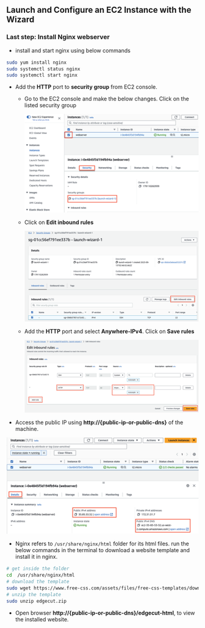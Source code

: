 ## Launch and Configure an EC2 Instance with the Wizard

### Last step: Install Nginx webserver

- install and start nginx using below commands

```bash
sudo yum install nginx
sudo systemctl status nginx
sudo systemctl start nginx
```

- Add the **HTTP** port to **security group** from EC2 console. 
  - Go to the EC2 console and make the below changes. Click on the listed security group

    ![](../../imgs/cloud-lab/sg-1.png)

  - Click on **Edit inbound rules**

    ![](../../imgs/cloud-lab/sg-2.png)

  - Add the **HTTP** port and select **Anywhere-IPv4**. Click on **Save rules**

    ![](../../imgs/cloud-lab/sg-3.png)

- Access the public IP using **http://{public-ip-or-public-dns}** of the machine.

![](../../imgs/cloud-lab/sg-4.png)

- Nginx refers to `/usr/share/nginx/html` folder for its html files. run the below commands in the terminal to download a website template and install it in nginx.

```sh
# get inside the folder
cd  /usr/share/nginx/html
# download the template
sudo wget https://www.free-css.com/assets/files/free-css-templates/download/page295/edgecut.zip
# unzip the template
sudo unzip edgecut.zip
```

- Open browser **http://{public-ip-or-public-dns}/edgecut-html**, to view the installed website.